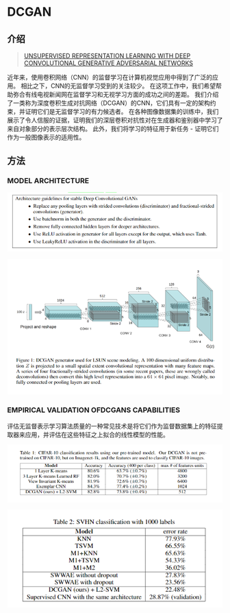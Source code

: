 # DCGAN

## 介绍

> [UNSUPERVISED REPRESENTATION LEARNING WITH DEEP CONVOLUTIONAL GENERATIVE ADVERSARIAL NETWORKS](https://arxiv.org/pdf/1511.06434.pdf)

近年来，使用卷积网络（CNN）的监督学习在计算机视觉应用中得到了广泛的应用。 相比之下，CNN的无监督学习受到的关注较少。 在这项工作中，我们希望帮助弥合有线电视新闻网在监督学习和无视学习方面的成功之间的差距。 我们介绍了一类称为深度卷积生成对抗网络（DCGAN）的CNN，它们具有一定的架构约束，并证明它们是无监督学习的有力候选者。 在各种图像数据集的训练中，我们展示了令人信服的证据，证明我们的深层卷积对抗性对在生成器和鉴别器中学习了来自对象部分的表示层次结构。 此外，我们将学习的特征用于新任务 - 证明它们作为一般图像表示的适用性。

## 方法

### MODEL ARCHITECTURE

![](../../.gitbook/assets/image%20%28106%29.png)

![](../../.gitbook/assets/image%20%2894%29.png)

### EMPIRICAL VALIDATION OFDCGANS CAPABILITIES

评估无监督表示学习算法质量的一种常见技术是将它们作为监督数据集上的特征提取器来应用，并评估在这些特征之上拟合的线性模型的性能。

![](../../.gitbook/assets/image%20%2898%29.png)

![](../../.gitbook/assets/image%20%2820%29.png)





